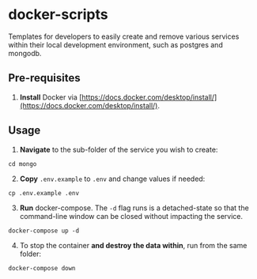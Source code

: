 # docker-scripts

Templates for developers to easily create and remove various services within their local development environment, such as postgres and mongodb.

## Pre-requisites

1. **Install** Docker via [https://docs.docker.com/desktop/install/](https://docs.docker.com/desktop/install/).

## Usage

1. **Navigate** to the sub-folder of the service you wish to create:

```
cd mongo
```

2. **Copy** `.env.example` to `.env` and change values if needed:

```
cp .env.example .env
```

3. **Run** docker-compose. The `-d` flag runs is a detached-state so that the command-line window can be closed without impacting the service.

```
docker-compose up -d
```

4. To stop the container **and destroy the data within**, run from the same folder:

```
docker-compose down
```
